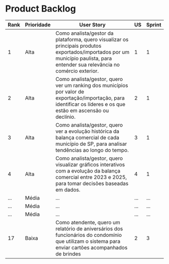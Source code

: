 #   Product Backlog

| Rank | Prioridade | User Story | US | Sprint |
|------|------------|------------|-------------|--------|
| 1    | Alta       | Como analista/gestor da plataforma, quero visualizar os principais produtos exportados/importados por um município paulista, para entender sua relevância no comércio exterior. | 1 | 1 |
| 2    | Alta       | Como analista/gestor, quero ver um ranking dos municípios por valor de exportação/importação, para identificar os líderes e os que estão em ascensão ou declínio. | 2 | 1 |
| 3    | Alta       | Como analista/gestor, quero ver a evolução histórica da balança comercial de cada município de SP, para analisar tendências ao longo do tempo. | 3 | 1 |
| 4    | Alta       | Como analista/gestor, quero visualizar gráficos interativos com a evolução da balança comercial entre 2023 e 2025, para tomar decisões baseadas em dados.        | 4         | 1    |
| ...  | Média      | ...        | ...         | ...    |
| ...  | Média      | ...        | ...         | ...    |
| ...  | Média      | ...        | ...         | ...    |
| 17   | Baixa      | Como atendente, quero um relatório de aniversários dos funcionários do condomínio que utilizam o sistema para enviar cartões acompanhados de brindes | 2 | 3 |
